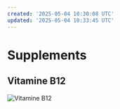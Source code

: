 ```yaml
---
created: '2025-05-04 10:30:08 UTC'
updated: '2025-05-04 10:33:45 UTC'
---
```


# Supplements
## Vitamine B12

![Vitamine B12 ](/files/3346b46f2c498931)

